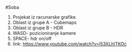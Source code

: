 #Soba
1. Projekat iz racunarske grafike.
2. Oblast iz grupe A - Cubemaps
3. Oblast iz grupe B - HDR
4. WASD- pozicioniranje kamere
5. SPACE- hdr on/off
6. link: https://www.youtube.com/watch?v=l53XLhlTKOc